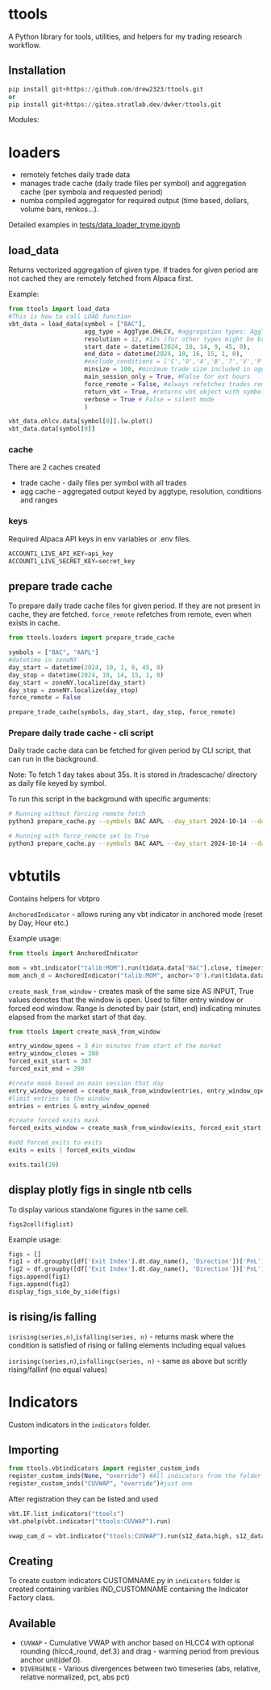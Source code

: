 # ttools
A Python library for tools, utilities, and helpers for my trading research workflow.

## Installation

```python
pip install git+https://github.com/drew2323/ttools.git
or
pip install git+https://gitea.stratlab.dev/dwker/ttools.git
```
Modules:
# loaders

- remotely fetches daily trade data
- manages trade cache (daily trade files per symbol) and aggregation cache (per symbola and requested period)
- numba compiled aggregator for required output (time based, dollars, volume bars, renkos...).

Detailed examples in [tests/data_loader_tryme.ipynb](tests/data_loader_tryme.ipynb)

## load_data
Returns vectorized aggregation of given type. If trades for given period are not cached they are remotely fetched from Alpaca first.

Example:

```python
from ttools import load_data
#This is how to call LOAD function
vbt_data = load_data(symbol = ["BAC"],
                     agg_type = AggType.OHLCV, #aggregation types: AggType.OHLCV_VOL, AggType.OHLCV_DOL, AggType.OHLCV_RENKO,
                     resolution = 12, #12s (for other types might be bricksize etc.)
                     start_date = datetime(2024, 10, 14, 9, 45, 0),
                     end_date = datetime(2024, 10, 16, 15, 1, 0),
                     #exclude_conditions = ['C','O','4','B','7','V','P','W','U','Z','F','9','M','6'],
                     minsize = 100, #minimum trade size included in aggregation
                     main_session_only = True, #False for ext hours
                     force_remote = False, #always refetches trades remotely
                     return_vbt = True, #returns vbt object with symbols as columns, otherwise dict keyed by symbols with pd.DataFrame
                     verbose = True # False = silent mode
                     )

vbt_data.ohlcv.data[symbol[0]].lw.plot()
vbt_data.data[symbol[0]]
```

### cache
There are 2 caches created
- trade cache - daily files per symbol with all trades
- agg cache - aggregated output keyed by aggtype, resolution, conditions and ranges

### keys
Required Alpaca API keys in env variables or .env files.
```python
ACCOUNT1_LIVE_API_KEY=api_key
ACCOUNT1_LIVE_SECRET_KEY=secret_key
```

## prepare trade cache

To prepare daily trade cache files for given period.
If they are not present in cache, they are fetched.
`force_remote` refetches from remote, even when exists in cache.

```python
from ttools.loaders import prepare_trade_cache

symbols = ["BAC", "AAPL"]
#datetime in zoneNY 
day_start = datetime(2024, 10, 1, 9, 45, 0)
day_stop = datetime(2024, 10, 14, 15, 1, 0)
day_start = zoneNY.localize(day_start)
day_stop = zoneNY.localize(day_stop)
force_remote = False

prepare_trade_cache(symbols, day_start, day_stop, force_remote)
```

### Prepare daily trade cache - cli script

Daily trade cache data can be fetched for given period by CLI script, that can run in the background.

Note: To fetch 1 day takes about 35s. It is stored in /tradescache/ directory as daily file keyed by symbol.

To run this script in the background with specific arguments:

```bash
# Running without forcing remote fetch
python3 prepare_cache.py --symbols BAC AAPL --day_start 2024-10-14 --day_stop 2024-10-18 &

# Running with force_remote set to True
python3 prepare_cache.py --symbols BAC AAPL --day_start 2024-10-14 --day_stop 2024-10-18 --force_remote &

```

# vbtutils

Contains helpers for vbtpro

`AnchoredIndicator` - allows runing any vbt indicator in anchored mode (reset by Day, Hour etc.)

Example usage:
```python
from ttools import AnchoredIndicator

mom = vbt.indicator("talib:MOM").run(t1data.data["BAC"].close, timeperiod=10, skipna=True) #standard indicator
mom_anch_d = AnchoredIndicator("talib:MOM", anchor='D').run(t1data.data["BAC"].close, timeperiod=10, skipna=True) #anchored to D
```

`create_mask_from_window` - creates mask of the same size AS INPUT, True values denotes that the window is open. Used to filter entry window or forced eod window. Range is denoted by pair (start, end) indicating minutes elapsed from the market start of that day.

```python
from ttools import create_mask_from_window

entry_window_opens = 3 #in minutes from start of the market
entry_window_closes = 388
forced_exit_start = 387
forced_exit_end = 390

#create mask based on main session that day
entry_window_opened = create_mask_from_window(entries, entry_window_opens, entry_window_closes)
#limit entries to the window
entries = entries & entry_window_opened

#create forced exits mask
forced_exits_window = create_mask_from_window(exits, forced_exit_start, forced_exit_end)

#add forced_exits to exits
exits = exits | forced_exits_window

exits.tail(20)
```
## display plotly figs in single ntb cells

To display various standalone figures in the same cell.

`figs2cell(figlist)`

Example usage:

```python
figs = []
fig1 = df.groupby([df['Exit Index'].dt.day_name(), 'Direction'])['PnL'].sum().unstack().vbt.barplot()
fig2 = df.groupby([df['Exit Index'].dt.day_name(), 'Direction'])['PnL'].sum().unstack().vbt.barplot()
figs.append(fig1)
figs.append(fig2)
display_figs_side_by_side(figs)
```

## is rising/is falling
`isrising(series,n)`,`isfalling(series, n)` - returns mask where the condition is satisfied of rising or falling elements including equal values

`isrisingc(series,n)`,`isfallingc(series, n)`  - same as above but scritly rising/fallinf (no equal values)
# Indicators

Custom indicators in the `indicators` folder.

## Importing
```python
from ttools.vbtindicators import register_custom_inds
register_custom_inds(None, "override") #All indicators from the folder are automatically imported and registered.
register_custom_inds("CUVWAP", "override")#just one
```

After registration they can be listed and used
```python
vbt.IF.list_indicators("ttools")
vbt.phelp(vbt.indicator("ttools:CUVWAP").run)

vwap_cum_d = vbt.indicator("ttools:CUVWAP").run(s12_data.high, s12_data.low, s12_data.close, s12_data.volume, anchor=vbt.Default(value="D"), drag=vbt.Default(value=50), hide_default=True)
```
## Creating

To create custom indicators CUSTOMNAME.py in `indicators` folder is created containing varibles IND_CUSTOMNAME containing the Indicator Factory class.

## Available

- `CUVWAP` - Cumulative VWAP with anchor based on HLCC4 with optional rounding (hlcc4_round, def.3) and drag - warming period from previous anchor unit(def.0).
- `DIVERGENCE` - Various divergences between two timeseries (abs, relative, relative normalized, pct, abs pct)
